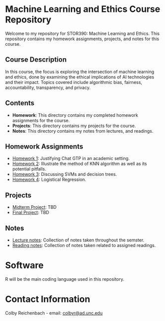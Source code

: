# Machine Learning and Ethics Course Repository

Welcome to my repository for STOR390: Machine Learning and Ethics. This repository contains my homework assignments, projects, and notes for this course.

## Course Description
In this course, the focus is exploring the intersection of machine learning and ethics, done by examining the ethical implications of AI technologies and their impact. Topics covered include algorithmic bias, fairness, accountability, transparency, and privacy.

## Contents
- **Homework**: This directory contains my completed homework assignments for the course.
- **Projects**: This directory contains my projects for the course.
- **Notes**: This directory contains my notes from lectures, and readings.

## Homework Assignments
- [Homework 1](HW1.Rmd): Justifying Chat GTP in an academic setting.
- [Homework 2](HW2.Rmd): Illustrate the method of KNN algorithm as well as its potential pitfalls.
- [Homework 3](HW3.Rmd): Discussing SVMs and decision trees.
- [Homework 4](HW4.Rmd): Logistical Regression.
## Projects
- [Midterm Project](): TBD
- [Final Project](): TBD

## Notes
- [Lecture notes](notes.Rmd): Collection of notes taken throughout the semster.
- [Reading notes](readings.Rmd): Collection of notes taken related to assigned readings.

# Software
R will be the main coding language used in this repository.

# Contact Information
Colby Reichenbach - email: colbyr@ad.unc.edu
